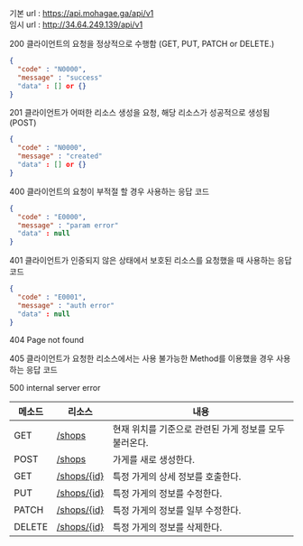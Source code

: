
기본 url : https://api.mohagae.ga/api/v1  
임시 url : http://34.64.249.139/api/v1

200	클라이언트의 요청을 정상적으로 수행함 (GET, PUT, PATCH or DELETE.)
```json
{
  "code" : "N0000",
  "message" : "success"
  "data" : [] or {}
}
```

201	클라이언트가 어떠한 리소스 생성을 요청, 해당 리소스가 성공적으로 생성됨(POST)
```json
{
  "code" : "N0000",
  "message" : "created" 
  "data" : [] or {}
}
```

400	클라이언트의 요청이 부적절 할 경우 사용하는 응답 코드
```json
{
  "code" : "E0000",
  "message" : "param error"
  "data" : null
}
```

401	클라이언트가 인증되지 않은 상태에서 보호된 리소스를 요청했을 때 사용하는 응답 코드
```json
{
  "code" : "E0001",
  "message" : "auth error"
  "data" : null
}
```

404 Page not found

405	클라이언트가 요청한 리소스에서는 사용 불가능한 Method를 이용했을 경우 사용하는 응답 코드

500	internal server error

|메소드 | 리소스| 내용|
|--|--|--|
GET| [/shops](./get-shops.md) | 현재 위치를 기준으로 관련된 가게 정보를 모두 불러온다. |
POST| [/shops](./post-shops.md) | 가게를 새로 생성한다. |
GET| [/shops/{id}](./get-shops-detail.md) | 특정 가게의 상세 정보를 호출한다. |
PUT | [/shops/{id}](./update-shop.md) | 특정 가게의 정보를 수정한다. |
PATCH | [/shops/{id}](./patch-shop.md) | 특정 가게의 정보를 일부 수정한다. |
DELETE | [/shops/{id}](./delete-shop.md) | 특정 가게의 정보를 삭제한다. |
